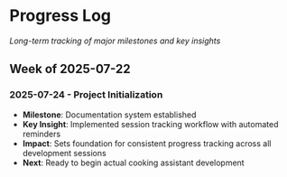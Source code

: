 # Progress Log

*Long-term tracking of major milestones and key insights*

## Week of 2025-07-22

### 2025-07-24 - Project Initialization
- **Milestone**: Documentation system established
- **Key Insight**: Implemented session tracking workflow with automated reminders
- **Impact**: Sets foundation for consistent progress tracking across all development sessions
- **Next**: Ready to begin actual cooking assistant development